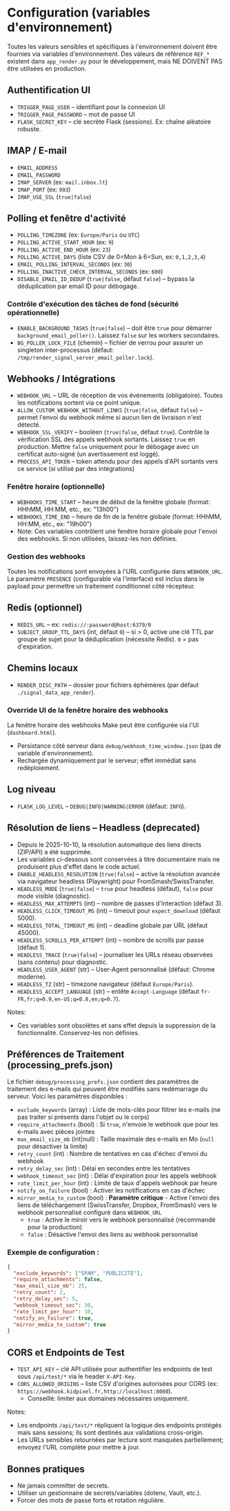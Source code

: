 # Configuration (variables d'environnement)

Toutes les valeurs sensibles et spécifiques à l'environnement doivent être fournies via variables d'environnement. Des valeurs de référence `REF_*` existent dans `app_render.py` pour le développement, mais NE DOIVENT PAS être utilisées en production.

## Authentification UI
- `TRIGGER_PAGE_USER` – identifiant pour la connexion UI
- `TRIGGER_PAGE_PASSWORD` – mot de passe UI
- `FLASK_SECRET_KEY` – clé secrète Flask (sessions). Ex: chaîne aléatoire robuste.

## IMAP / E-mail
- `EMAIL_ADDRESS`
- `EMAIL_PASSWORD`
- `IMAP_SERVER` (ex: `mail.inbox.lt`)
- `IMAP_PORT` (ex: `993`)
- `IMAP_USE_SSL` (`true|false`)

## Polling et fenêtre d'activité
- `POLLING_TIMEZONE` (ex: `Europe/Paris` ou `UTC`)
- `POLLING_ACTIVE_START_HOUR` (ex: `9`)
- `POLLING_ACTIVE_END_HOUR` (ex: `23`)
- `POLLING_ACTIVE_DAYS` (liste CSV de 0=Mon à 6=Sun, ex: `0,1,2,3,4`)
- `EMAIL_POLLING_INTERVAL_SECONDS` (ex: `30`)
- `POLLING_INACTIVE_CHECK_INTERVAL_SECONDS` (ex: `600`)
- `DISABLE_EMAIL_ID_DEDUP` (`true|false`, défaut `false`) – bypass la déduplication par email ID pour débogage.

### Contrôle d'exécution des tâches de fond (sécurité opérationnelle)
- `ENABLE_BACKGROUND_TASKS` (`true|false`) – doit être `true` pour démarrer `background_email_poller()`. Laissez `false` sur les workers secondaires.
- `BG_POLLER_LOCK_FILE` (chemin) – fichier de verrou pour assurer un singleton inter-processus (défaut: `/tmp/render_signal_server_email_poller.lock`).

## Webhooks / Intégrations
- `WEBHOOK_URL` – URL de réception de vos événements (obligatoire). Toutes les notifications sortent via ce point unique.
- `ALLOW_CUSTOM_WEBHOOK_WITHOUT_LINKS` (`true|false`, défaut `false`) – permet l'envoi du webhook même si aucun lien de livraison n'est détecté.
- `WEBHOOK_SSL_VERIFY` – booléen (`true|false`, défaut `true`). Contrôle la vérification SSL des appels webhook sortants. Laissez `true` en production. Mettre `false` uniquement pour le débogage avec un certificat auto-signé (un avertissement est loggé).
- `PROCESS_API_TOKEN` – token attendu pour des appels d'API sortants vers ce service (si utilisé par des intégrations)

### Fenêtre horaire (optionnelle)
- `WEBHOOKS_TIME_START` – heure de début de la fenêtre globale (format: HHhMM, HH:MM, etc., ex: "13h00")
- `WEBHOOKS_TIME_END` – heure de fin de la fenêtre globale (format: HHhMM, HH:MM, etc., ex: "19h00")
- Note: Ces variables contrôlent une fenêtre horaire globale pour l'envoi des webhooks. Si non utilisées, laissez-les non définies.

### Gestion des webhooks
Toutes les notifications sont envoyées à l'URL configurée dans `WEBHOOK_URL`. Le paramètre `PRESENCE` (configurable via l'interface) est inclus dans le payload pour permettre un traitement conditionnel côté récepteur.

## Redis (optionnel)
- `REDIS_URL` – ex: `redis://:password@host:6379/0`
 - `SUBJECT_GROUP_TTL_DAYS` (int, défaut `0`) – si > 0, active une clé TTL par groupe de sujet pour la déduplication (nécessite Redis). `0` = pas d'expiration.

## Chemins locaux
- `RENDER_DISC_PATH` – dossier pour fichiers éphémères (par défaut `./signal_data_app_render`).

### Override UI de la fenêtre horaire des webhooks
 La fenêtre horaire des webhooks Make peut être configurée via l'UI (`dashboard.html`).
 - Persistance côté serveur dans `debug/webhook_time_window.json` (pas de variable d'environnement).
 - Rechargée dynamiquement par le serveur; effet immédiat sans redéploiement.

## Log niveau
- `FLASK_LOG_LEVEL` – `DEBUG|INFO|WARNING|ERROR` (défaut: `INFO`).

## Résolution de liens – Headless (deprecated)
- Depuis le 2025-10-10, la résolution automatique des liens directs (ZIP/API) a été supprimée.
- Les variables ci-dessous sont conservées à titre documentaire mais ne produisent plus d'effet dans le code actuel.
- `ENABLE_HEADLESS_RESOLUTION` (`true|false`) – active la résolution avancée via navigateur headless (Playwright) pour FromSmash/SwissTransfer.
- `HEADLESS_MODE` (`true|false`) – `true` pour headless (défaut), `false` pour mode visible (diagnostic).
- `HEADLESS_MAX_ATTEMPTS` (int) – nombre de passes d'interaction (défaut 3).
- `HEADLESS_CLICK_TIMEOUT_MS` (int) – timeout pour `expect_download` (défaut 5000).
- `HEADLESS_TOTAL_TIMEOUT_MS` (int) – deadline globale par URL (défaut 45000).
- `HEADLESS_SCROLLS_PER_ATTEMPT` (int) – nombre de scrolls par passe (défaut 1).
- `HEADLESS_TRACE` (`true|false`) – journaliser les URLs réseau observées (sans contenu) pour diagnostic.
- `HEADLESS_USER_AGENT` (str) – User-Agent personnalisé (défaut: Chrome moderne).
- `HEADLESS_TZ` (str) – timezone navigateur (défaut `Europe/Paris`).
- `HEADLESS_ACCEPT_LANGUAGE` (str) – entête `Accept-Language` (défaut `fr-FR,fr;q=0.9,en-US;q=0.8,en;q=0.7`).

Notes:
- Ces variables sont obsolètes et sans effet depuis la suppression de la fonctionnalité. Conservez-les non définies.

## Préférences de Traitement (processing_prefs.json)

Le fichier `debug/processing_prefs.json` contient des paramètres de traitement des e-mails qui peuvent être modifiés sans redémarrage du serveur. Voici les paramètres disponibles :

- `exclude_keywords` (array) : Liste de mots-clés pour filtrer les e-mails (ne pas traiter si présents dans l'objet ou le corps)
- `require_attachments` (bool) : Si `true`, n'envoie le webhook que pour les e-mails avec pièces jointes
- `max_email_size_mb` (int|null) : Taille maximale des e-mails en Mo (`null` pour désactiver la limite)
- `retry_count` (int) : Nombre de tentatives en cas d'échec d'envoi du webhook
- `retry_delay_sec` (int) : Délai en secondes entre les tentatives
- `webhook_timeout_sec` (int) : Délai d'expiration pour les appels webhook
- `rate_limit_per_hour` (int) : Limite de taux d'appels webhook par heure
- `notify_on_failure` (bool) : Activer les notifications en cas d'échec
- `mirror_media_to_custom` (bool) : **Paramètre critique** - Active l'envoi des liens de téléchargement (SwissTransfer, Dropbox, FromSmash) vers le webhook personnalisé configuré dans `WEBHOOK_URL`
  - `true` : Active le miroir vers le webhook personnalisé (recommandé pour la production)
  - `false` : Désactive l'envoi des liens au webhook personnalisé

### Exemple de configuration :
```json
{
  "exclude_keywords": ["SPAM", "PUBLICITÉ"],
  "require_attachments": false,
  "max_email_size_mb": 25,
  "retry_count": 2,
  "retry_delay_sec": 5,
  "webhook_timeout_sec": 30,
  "rate_limit_per_hour": 10,
  "notify_on_failure": true,
  "mirror_media_to_custom": true
}
```

## CORS et Endpoints de Test
- `TEST_API_KEY` – clé API utilisée pour authentifier les endpoints de test sous `/api/test/*` via le header `X-API-Key`.
- `CORS_ALLOWED_ORIGINS` – liste CSV d'origines autorisées pour CORS (ex: `https://webhook.kidpixel.fr,http://localhost:8080`).
  - Conseillé: limiter aux domaines nécessaires uniquement.

Notes:
- Les endpoints `/api/test/*` répliquent la logique des endpoints protégés mais sans sessions; ils sont destinés aux validations cross-origin.
- Les URLs sensibles retournées par lecture sont masquées partiellement; envoyez l'URL complète pour mettre à jour.

## Bonnes pratiques
- Ne jamais committer de secrets.
- Utiliser un gestionnaire de secrets/variables (dotenv, Vault, etc.).
- Forcer des mots de passe forts et rotation régulière.
